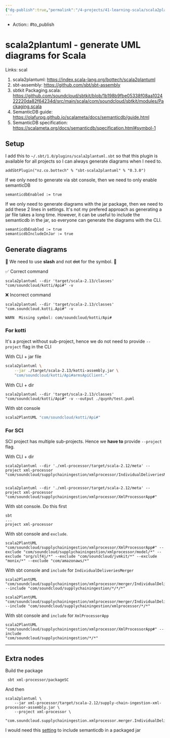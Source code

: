 ```yaml
---
{"dg-publish":true,"permalink":"/4-projects/41-learning-scala/scala2plantuml-generate-uml-diagrams/"}
---
```


- Action:: #to_publish  

# scala2plantuml - generate UML diagrams for Scala

Links: scal
1. scala2plantuml: https://index.scala-lang.org/bottech/scala2plantuml
2. sbt-assembly: https://github.com/sbt/sbt-assembly
3. sbtkit Packaging.scala: https://github.com/soundcloud/sbtkit/blob/1b198b9fbe05338f08aa102422220da82f64234d/src/main/scala/com/soundcloud/sbtkit/modules/Packaging.scala
4. SemanticDB guide: https://olafurpg.github.io/scalameta/docs/semanticdb/guide.html
5. SemanticDB specification: https://scalameta.org/docs/semanticdb/specification.html#symbol-1

## Setup

I add this to `~/.sbt/1.0/plugins/scala2plantuml.sbt` so that this plugin is available for all projects so I can always generate diagrams when I need to.
```
addSbtPlugin("nz.co.bottech" % "sbt-scala2plantuml" % "0.3.0")
```

If we only need to generate via sbt console, then we need to only enable semanticDB
```
semanticdbEnabled := true
```

If we only need to generate diagrams with the jar package, then we need to add these 2 lines in settings. It's not my prefered approach as generating a jar file takes a long time. However, it can be useful to include the semanticdb in the jar, so everyone can generate the diagrams with the CLI.
```
semanticdbEnabled := true
semanticdbIncludeInJar := true
```

## Generate diagrams

🚧 We need to use **slash** and not ~~dot~~ for the symbol. 🚧

✅ Correct command 
```
scala2plantuml --dir 'target/scala-2.13/classes' "com/soundcloud/kotti/Api#" -v 
```

❌ Incorrect command
```
scala2plantuml --dir 'target/scala-2.13/classes' "com.soundcloud.kotti.Api#" -v

WARN  Missing symbol: com/soundcloud/kotti/Api#
```

### For kotti

It's a project without sub-project, hence we do not need to provide `--project` flag in the CLI
 
With CLI + jar file
```bash
scala2plantuml \
    --jar ./target/scala-2.13/kotti-assembly.jar \
    "com/soundcloud/kotti/Api#armsApiClient."
```

With CLI + dir
```
scala2plantuml --dir 'target/scala-2.13/classes' "com/soundcloud/kotti/Api#" -v --output ./quynh/test.puml
```

With sbt console
```sbt
scala2PlantUML "com/soundcloud/kotti/Api#"
```

### For SCI

SCI project has multiple sub-projects. Hence we **have to** provide `--project` flag.

With CLI + dir
```
scala2plantuml --dir './xml-processor/target/scala-2.12/meta' --project xml-processor "com/soundcloud/supplychainingestion/xmlprocessor/IndividualDeliveriesMergerApp#"


scala2plantuml --dir './xml-processor/target/scala-2.12/meta' --project xml-processor "com/soundcloud/supplychainingestion/xmlprocessor/XmlProcessorApp#"
```

With sbt console. Do this first
```
sbt
...
project xml-processor
```

With sbt console and `exclude`.
```
scala2PlantUML "com/soundcloud/supplychainingestion/xmlprocessor/XmlProcessorApp#" --exclude "com/soundcloud/supplychainingestion/xmlprocessor/model/*" --exclude "org/slf4j/*" --exclude "com/soundcloud/jvmkit/*" --exclude "monix/*" --exclude "com/amazonaws/*"
```

With sbt console and `include` for `IndividualDeliveriesMerger`
```
scala2PlantUML "com/soundcloud/supplychainingestion/xmlprocessor/merger/IndividualDeliveriesMerger#" --include "com/soundcloud/supplychainingestion/*/*/*"

scala2PlantUML "com/soundcloud/supplychainingestion/xmlprocessor/merger/IndividualDeliveriesMerger#" --include "com/soundcloud/supplychainingestion/xmlprocessor/*/*"
```

With sbt console and `include` for `XmlProcessorApp`
```
scala2PlantUML "com/soundcloud/supplychainingestion/xmlprocessor/XmlProcessorApp#" --include
"com/soundcloud/supplychainingestion/*/*"
```

---

## Extra nodes
Build the package
```
 sbt xml-processor/packageSC
```

And then 
```
scala2plantuml \
    --jar xml-processor/target/scala-2.12/supply-chain-ingestion-xml-processor-assembly.jar \
    --project xml-processor \
    "com.soundcloud.supplychainingestion.xmlprocessor.merger.IndividualDeliveriesMergerApp"
```

I would need this [setting](https://github.com/BotTech/scala2plantuml/blob/9207682253433096fa57fe356aaae7b1c33e01ce/build.sbt#L244) to include semanticdb in a packaged jar


